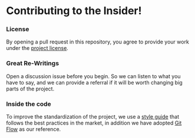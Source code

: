 # Contributing to the Insider!

### License

By opening a pull request in this repository, you agree to provide your work under the [project license](../LICENSE.md).

### Great Re-Writings

Open a discussion issue before you begin. So we can listen to what you have to say, and we can provide a referral if it will be worth changing big parts of the project.

### Inside the code

To improve the standardization of the project, we use a [style guide](https://github.com/uber-go/guide/blob/master/style.md) that follows the best practices in the market, in addition we have adopted [Git Flow](https://readthedocs.org/projects/git-flow/downloads/pdf/latest/) as our reference.